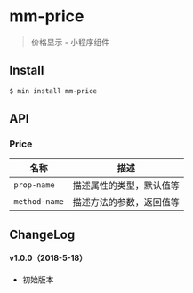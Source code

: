 # mm-price

> 价格显示 - 小程序组件

## Install

``` bash
$ min install mm-price
```


## API

### Price

| 名称                  | 描述                         |
|----------------------|------------------------------|
|`prop-name`           | 描述属性的类型，默认值等         |
|`method-name`         | 描述方法的参数，返回值等         |

## ChangeLog

#### v1.0.0（2018-5-18）

- 初始版本
